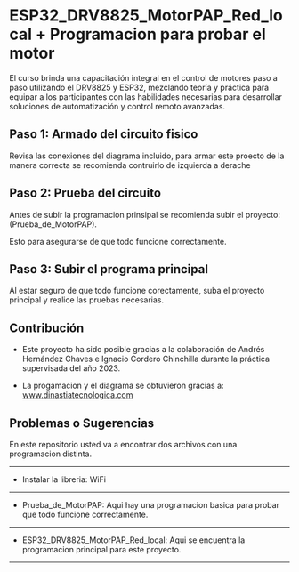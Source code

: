 # ESP32_DRV8825_MotorPAP_Red_local + Programacion para probar el motor

El curso brinda una capacitación integral en el control de motores paso a paso utilizando el DRV8825 y ESP32, mezclando teoría y práctica para equipar a los participantes con las habilidades necesarias para desarrollar soluciones de automatización y control remoto avanzadas.

## Paso 1: Armado del circuito fisico

Revisa las conexiones del diagrama incluido, para armar este proecto de la manera correcta se recomienda contruirlo de izquierda a derache 

## Paso 2: Prueba del circuito 

Antes de subir la programacion prinsipal se recomienda subir el proyecto:(Prueba_de_MotorPAP).

Esto para asegurarse de que todo funcione correctamente.

## Paso 3: Subir el programa principal 

Al estar seguro de que todo funcione corectamente, suba el proyecto principal y realice las pruebas necesarias.

## Contribución

- Este proyecto ha sido posible gracias a la colaboración de Andrés Hernández Chaves e Ignacio Cordero Chinchilla durante la práctica supervisada del año 2023.

- La progamacion y el diagrama se obtuvieron gracias a: www.dinastiatecnologica.com

## Problemas o Sugerencias

En este repositorio usted va a encontrar dos archivos con una programacion distinta.
________________________________________________________________________
- Instalar la libreria: WiFi
________________________________________________________________________
- Prueba_de_MotorPAP: Aqui hay una programacion basica para probar que todo funcione correctamente.
________________________________________________________________________
- ESP32_DRV8825_MotorPAP_Red_local: Aqui se encuentra la programacion principal para este proyecto.
________________________________________________________________________
